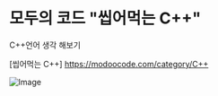 # 모두의 코드 "씹어먹는 C++"
 C++언어 생각 해보기 

[씹어먹는 C++] <https://modoocode.com/category/C++>

![Image](https://github.com/user-attachments/assets/c192a92e-6103-4700-ae33-1252fc76d3d2)
